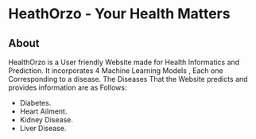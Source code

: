
# HeathOrzo - Your Health Matters

## About

HealthOrzo is a User friendly Website made for Health Informatics and Prediction. It incorporates 4 Machine Learning Models , Each one Corresponding to a disease. The Diseases That the Website predicts and provides information are as Follows:

- Diabetes.
- Heart Ailment.
- Kidney Disease.
- Liver Disease.



